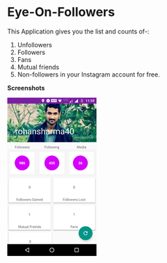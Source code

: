 # Eye-On-Followers

This Application gives you the list and counts of-:
1) Unfollowers 
2) Followers
3) Fans
4) Mutual friends
5) Non-followers
 in your Instagram account for free.

**Screenshots**

![Alt ](https://github.com/rohan35/Eye-On-Followers/blob/master/Screenshot_20170423-235948_small.png )
